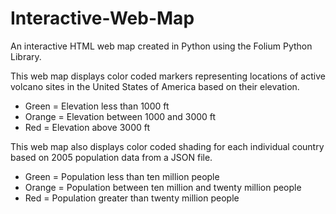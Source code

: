 # Interactive-Web-Map

An interactive HTML web map created in Python using the Folium Python Library. 

This web map displays color coded markers representing locations of active volcano
sites in the United States of America based on their elevation. 

- Green = Elevation less than 1000 ft
- Orange = Elevation between 1000 and 3000 ft
- Red = Elevation above 3000 ft

This web map also displays color coded shading for each individual country based
on 2005 population data from a JSON file.

- Green = Population less than ten million people
- Orange = Population between ten million and twenty million people
- Red = Population greater than twenty million people 

